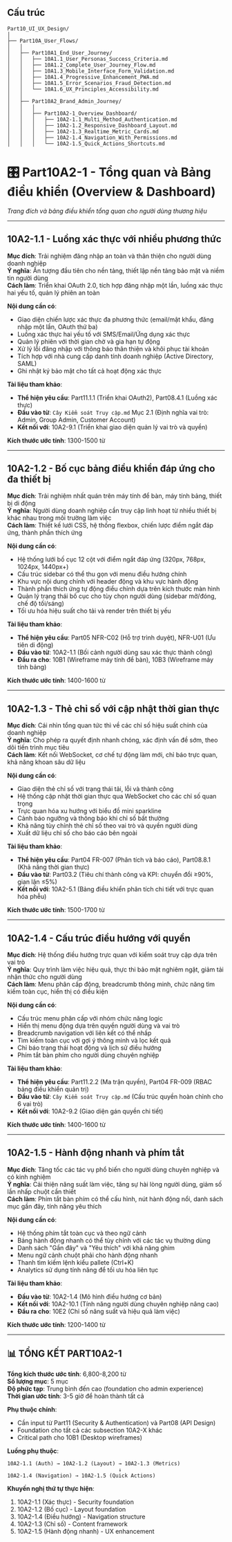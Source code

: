## Cấu trúc
```
Part10_UI_UX_Design/
│
├── Part10A_User_Flows/
│   │
│   ├── Part10A1_End_User_Journey/
│   │   ├── 10A1.1_User_Personas_Success_Criteria.md
│   │   ├── 10A1.2_Complete_User_Journey_Flow.md
│   │   ├── 10A1.3_Mobile_Interface_Form_Validation.md
│   │   ├── 10A1.4_Progressive_Enhancement_PWA.md
│   │   ├── 10A1.5_Error_Scenarios_Fraud_Detection.md
│   │   └── 10A1.6_UX_Principles_Accessibility.md
│   │
│   ├── Part10A2_Brand_Admin_Journey/
│   │   │
│   │   ├── Part10A2-1_Overview_Dashboard/
│   │   │   ├── 10A2-1.1_Multi_Method_Authentication.md
│   │   │   ├── 10A2-1.2_Responsive_Dashboard_Layout.md
│   │   │   ├── 10A2-1.3_Realtime_Metric_Cards.md
│   │   │   ├── 10A2-1.4_Navigation_With_Permissions.md
│   │   │   └── 10A2-1.5_Quick_Actions_Shortcuts.md
```
# 🎛️ **Part10A2-1 - Tổng quan và Bảng điều khiển (Overview & Dashboard)**

*Trang đích và bảng điều khiển tổng quan cho người dùng thương hiệu*

---

## **10A2-1.1 - Luồng xác thực với nhiều phương thức**

**Mục đích**: Trải nghiệm đăng nhập an toàn và thân thiện cho người dùng doanh nghiệp  
**Ý nghĩa**: Ấn tượng đầu tiên cho nền tảng, thiết lập nền tảng bảo mật và niềm tin người dùng  
**Cách làm**: Triển khai OAuth 2.0, tích hợp đăng nhập một lần, luồng xác thực hai yếu tố, quản lý phiên an toàn

**Nội dung cần có**:
- Giao diện chiến lược xác thực đa phương thức (email/mật khẩu, đăng nhập một lần, OAuth thứ ba)
- Luồng xác thực hai yếu tố với SMS/Email/Ứng dụng xác thực
- Quản lý phiên với thời gian chờ và gia hạn tự động
- Xử lý lỗi đăng nhập với thông báo thân thiện và khôi phục tài khoản
- Tích hợp với nhà cung cấp danh tính doanh nghiệp (Active Directory, SAML)
- Ghi nhật ký bảo mật cho tất cả hoạt động xác thực

**Tài liệu tham khảo**:
- **Thể hiện yêu cầu**: Part11.1.1 (Triển khai OAuth2), Part08.4.1 (Luồng xác thực)
- **Đầu vào từ**: `Cây Kiểm soát Truy cập.md` Mục 2.1 (Định nghĩa vai trò: Admin, Group Admin, Customer Account)
- **Kết nối với**: 10A2-9.1 (Triển khai giao diện quản lý vai trò và quyền)

**Kích thước ước tính**: 1300-1500 từ

---

## **10A2-1.2 - Bố cục bảng điều khiển đáp ứng cho đa thiết bị**

**Mục đích**: Trải nghiệm nhất quán trên máy tính để bàn, máy tính bảng, thiết bị di động  
**Ý nghĩa**: Người dùng doanh nghiệp cần truy cập linh hoạt từ nhiều thiết bị khác nhau trong môi trường làm việc  
**Cách làm**: Thiết kế lưới CSS, hệ thống flexbox, chiến lược điểm ngắt đáp ứng, thành phần thích ứng

**Nội dung cần có**:
- Hệ thống lưới bố cục 12 cột với điểm ngắt đáp ứng (320px, 768px, 1024px, 1440px+)
- Cấu trúc sidebar có thể thu gọn với menu điều hướng chính
- Khu vực nội dung chính với header động và khu vực hành động
- Thành phần thích ứng tự động điều chỉnh dựa trên kích thước màn hình
- Quản lý trạng thái bố cục cho tùy chọn người dùng (sidebar mở/đóng, chế độ tối/sáng)
- Tối ưu hóa hiệu suất cho tải và render trên thiết bị yếu

**Tài liệu tham khảo**:
- **Thể hiện yêu cầu**: Part05 NFR-C02 (Hỗ trợ trình duyệt), NFR-U01 (Ưu tiên di động)
- **Đầu vào từ**: 10A2-1.1 (Bối cảnh người dùng sau xác thực thành công)
- **Đầu ra cho**: 10B1 (Wireframe máy tính để bàn), 10B3 (Wireframe máy tính bảng)

**Kích thước ước tính**: 1400-1600 từ

---

## **10A2-1.3 - Thẻ chỉ số với cập nhật thời gian thực**

**Mục đích**: Cái nhìn tổng quan tức thì về các chỉ số hiệu suất chính của doanh nghiệp  
**Ý nghĩa**: Cho phép ra quyết định nhanh chóng, xác định vấn đề sớm, theo dõi tiến trình mục tiêu  
**Cách làm**: Kết nối WebSocket, cơ chế tự động làm mới, chỉ báo trực quan, khả năng khoan sâu dữ liệu

**Nội dung cần có**:
- Giao diện thẻ chỉ số với trạng thái tải, lỗi và thành công
- Hệ thống cập nhật thời gian thực qua WebSocket cho các chỉ số quan trọng
- Trực quan hóa xu hướng với biểu đồ mini sparkline
- Cảnh báo ngưỡng và thông báo khi chỉ số bất thường
- Khả năng tùy chỉnh thẻ chỉ số theo vai trò và quyền người dùng
- Xuất dữ liệu chỉ số cho báo cáo bên ngoài

**Tài liệu tham khảo**:
- **Thể hiện yêu cầu**: Part04 FR-007 (Phân tích và báo cáo), Part08.8.1 (Khả năng thời gian thực)
- **Đầu vào từ**: Part03.2 (Tiêu chí thành công và KPI: chuyển đổi ≥90%, gian lận ≤5%)
- **Kết nối với**: 10A2-5.1 (Bảng điều khiển phân tích chi tiết với trực quan hóa phễu)

**Kích thước ước tính**: 1500-1700 từ

---

## **10A2-1.4 - Cấu trúc điều hướng với quyền**

**Mục đích**: Hệ thống điều hướng trực quan với kiểm soát truy cập dựa trên vai trò  
**Ý nghĩa**: Quy trình làm việc hiệu quả, thực thi bảo mật nghiêm ngặt, giảm tải nhận thức cho người dùng  
**Cách làm**: Menu phân cấp động, breadcrumb thông minh, chức năng tìm kiếm toàn cục, hiển thị có điều kiện

**Nội dung cần có**:
- Cấu trúc menu phân cấp với nhóm chức năng logic
- Hiển thị menu động dựa trên quyền người dùng và vai trò
- Breadcrumb navigation với liên kết có thể nhấp
- Tìm kiếm toàn cục với gợi ý thông minh và lọc kết quả
- Chỉ báo trạng thái hoạt động và lịch sử điều hướng
- Phím tắt bàn phím cho người dùng chuyên nghiệp

**Tài liệu tham khảo**:
- **Thể hiện yêu cầu**: Part11.2.2 (Ma trận quyền), Part04 FR-009 (RBAC bảng điều khiển quản trị)
- **Đầu vào từ**: `Cây Kiểm soát Truy cập.md` (Cấu trúc quyền hoàn chỉnh cho 6 vai trò)
- **Kết nối với**: 10A2-9.2 (Giao diện gán quyền chi tiết)

**Kích thước ước tính**: 1400-1600 từ

---

## **10A2-1.5 - Hành động nhanh và phím tắt**

**Mục đích**: Tăng tốc các tác vụ phổ biến cho người dùng chuyên nghiệp và có kinh nghiệm  
**Ý nghĩa**: Cải thiện năng suất làm việc, tăng sự hài lòng người dùng, giảm số lần nhấp chuột cần thiết  
**Cách làm**: Phím tắt bàn phím có thể cấu hình, nút hành động nổi, danh sách mục gần đây, tính năng yêu thích

**Nội dung cần có**:
- Hệ thống phím tắt toàn cục và theo ngữ cảnh
- Bảng hành động nhanh có thể tùy chỉnh với các tác vụ thường dùng
- Danh sách "Gần đây" và "Yêu thích" với khả năng ghim
- Menu ngữ cảnh chuột phải cho hành động nhanh
- Thanh tìm kiếm lệnh kiểu pallete (Ctrl+K)
- Analytics sử dụng tính năng để tối ưu hóa liên tục

**Tài liệu tham khảo**:
- **Đầu vào từ**: 10A2-1.4 (Mô hình điều hướng cơ bản)
- **Kết nối với**: 10A2-10.1 (Tính năng người dùng chuyên nghiệp nâng cao)
- **Đầu ra cho**: 10E2 (Chỉ số năng suất và hiệu quả làm việc)

**Kích thước ước tính**: 1200-1400 từ

---

## **📊 TỔNG KẾT PART10A2-1**

**Tổng kích thước ước tính**: 6,800-8,200 từ  
**Số lượng mục**: 5 mục  
**Độ phức tạp**: Trung bình đến cao (foundation cho admin experience)  
**Thời gian ước tính**: 3-5 giờ để hoàn thành tất cả

**Phụ thuộc chính**:
- Cần input từ Part11 (Security & Authentication) và Part08 (API Design)
- Foundation cho tất cả các subsection 10A2-X khác
- Critical path cho 10B1 (Desktop wireframes)

**Luồng phụ thuộc**:
```
10A2-1.1 (Auth) → 10A2-1.2 (Layout) → 10A2-1.3 (Metrics) 
                                    ↓
10A2-1.4 (Navigation) → 10A2-1.5 (Quick Actions)
```

**Khuyến nghị thứ tự thực hiện**:
1. 10A2-1.1 (Xác thực) - Security foundation
2. 10A2-1.2 (Bố cục) - Layout foundation  
3. 10A2-1.4 (Điều hướng) - Navigation structure
4. 10A2-1.3 (Chỉ số) - Content framework
5. 10A2-1.5 (Hành động nhanh) - UX enhancement
